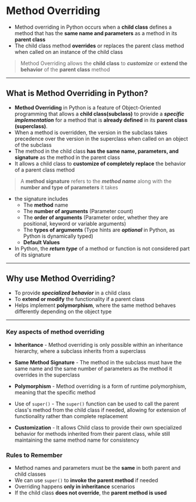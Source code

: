 # Method Overriding

- Method overriding in Python occurs when a **child class** defines a method that has the **same name and parameters** as a method in its **parent class**
- The child class method **overrides** or replaces the parent class method when called on an instance of the child class

> Method Overriding allows the **child class** to ***customize*** or **extend the behavior** of the **parent class** method
---
## What is Method Overriding in Python?

- **Method Overriding** in Python is a feature of Object-Oriented programming that allows a **child class(subclass)** to provide a ***specific implementation*** for a method that is **already defined** in its **parent class (superclass)**.
- When a method is overridden, the version in the subclass takes precedence over the version in the superclass when called on an object of the subclass  
- The method in the child class **has the same name, parameters, and signature** as the method in the parent class
- It allows a child class to **customize of completely replace** the behavior of a parent class method

> A **method signature** refers to the ***method name*** along with the **number and type of parameters** it takes

- the signature includes
    - The **method** name
    - The **number of arguments** (Parameter count)
    - The **order of arguments** (Parameter order, whether they are positional, keyword or variable arguments)
    - The **types of arguments** (Type hints are ***optional*** in Python, as Python is dynamically typed)
    - **Default Values**
- In Python, the ***return type*** of a method or function is not considered part of its signature 
---
## Why use Method Overriding?

- To provide ***specialized behavior*** in a child class
- To **extend or modify** the functionality if a parent class
- Helps implement **polymorphism**, where the same method behaves differently depending on the object type

---
### Key aspects of method overriding

- **Inheritance** - Method overriding is only possible within an inheritance hierarchy, where a subclass inherits from a superclass  

- **Same Method Signature** - The method in the subclass must have the same name and the same number of parameters as the method it overrides in the superclass  

- **Polymorphism** - Method overriding is a form of runtime polymorphism, meaning that the specific method 

- Use of `super()` - The `super()` function can be used to call the parent class's method from the child class if needed, allowing for extension of functionality rather than complete replacement

- **Customization** - It allows Child class to provide their own specialized behavior for methods inherited from their parent class, while still maintaining the same method name for consistency

### Rules to Remember

- Method names and parameters must be the **same** in both parent and child classes
- We can use `super()` to **invoke the parent method** if needed
- Overriding happens **only in inheritance** scenarios
- If the child class **does not override**, the **parent method is used**
